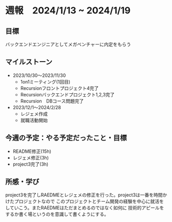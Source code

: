# 週報　2024/1/13 ~ 2024/1/19

## 目標
バックエンドエンジニアとしてメガベンチャーに内定をもらう


## マイルストーン
- 2023/10/30〜2023/11/30
    - 1on1ミーティング(1回目)
    - Recursionフロントプロジェクト4完了
    - Recursionバックエンドプロジェクト1,2,3完了
    - Recursion　DBコース問題完了
- 2023/12/1〜2024/2/28
    - レジェメ作成
    - 就職活動開始


## 今週の予定：やる予定だったこと・目標
- README修正(15h)
- レジェメ修正(3h)
- project3完了(3h)


## 所感・学び
project3を完了しRAEDMEとレジェメの修正を行った。project3は一番を時間かけたプロジェクトなので
このプロジェクトとチーム開発の経験を中心に就活をしていこう。またRAEDMEはただまとめるのではなく如何に
技術的アピールをするか書く場というのを意識して書くようにする。
